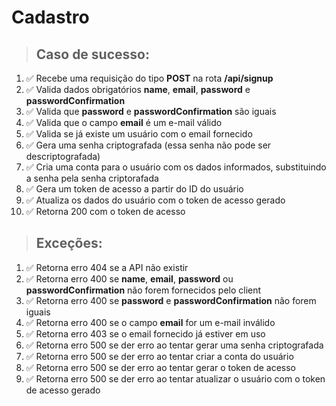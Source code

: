 # Cadastro

> ## Caso de sucesso:

1. ✅ Recebe uma requisição do tipo **POST** na rota **/api/signup**
2. ✅ Valida dados obrigatórios **name**, **email**, **password** e **passwordConfirmation**
3. ✅ Valida que **password** e **passwordConfirmation** são iguais
4. ✅ Valida que o campo **email** é um e-mail válido
5. ✅ Valida se já existe um usuário com o email fornecido
6. ✅ Gera uma senha criptografada (essa senha não pode ser descriptografada)
7. ✅ Cria uma conta para o usuário com os dados informados, substituindo a senha pela senha criptorafada
8. ✅ Gera um token de acesso a partir do ID do usuário
9. ✅ Atualiza os dados do usuário com o token de acesso gerado
10. ✅ Retorna 200 com o token de acesso

> ## Exceções:

1. ✅ Retorna erro 404 se a API não existir
2. ✅ Retorna erro 400 se **name**, **email**, **password** ou **passwordConfirmation** não forem fornecidos pelo client
3. ✅ Retorna erro 400 se **password** e **passwordConfirmation** não forem iguais
4. ✅ Retorna erro 400 se o campo **email** for um e-mail inválido
5. ✅ Retorna erro 403 se o email fornecido já estiver em uso
6. ✅ Retorna erro 500 se der erro ao tentar gerar uma senha criptografada
7. ✅ Retorna erro 500 se der erro ao tentar criar a conta do usuário
8. ✅ Retorna erro 500 se der erro ao tentar gerar o token de acesso
9. ✅ Retorna erro 500 se der erro ao tentar atualizar o usuário com o token de acesso gerado